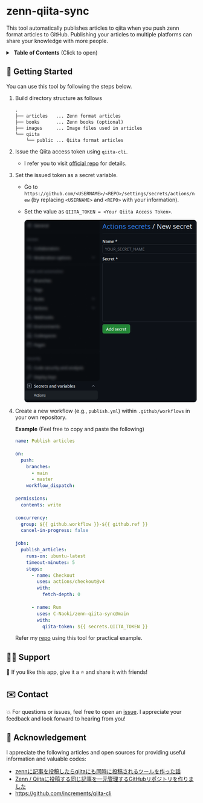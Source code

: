# zenn-qiita-sync
This tool automatically publishes articles to qiita when you push zenn format articles to GitHub. Publishing your articles to multiple platforms can share your knowledge with more people.

<details>
    <summary>&thinsp;&thinsp;<b>Table of Contents</b> (Click to open)</summary>

- [🚀 Getting Started](#-getting-started)
- [🙋‍♂️ Support](#️-support)
- [✉️ Contact](#️-contact)
- [🙏 Acknowledgement](#-acknowledgement)
</details>

## 🚀 Getting Started
You can use this tool by following the steps below.
1. Build directory structure as follows
    ```
    .
    ├── articles   ... Zenn format articles
    ├── books      ... Zenn books (optional)
    ├── images     ... Image files used in articles
    └── qiita
        └── public ... Qiita format articles
    ```

2. Issue the Qiita access token using `qiita-cli`.
    - I refer you to visit [official repo](https://github.com/increments/qiita-cli/tree/v1) for details.

3. Set the issued token as a secret variable.
   - Go to `https://github.com/<USERNAME>/<REPO>/settings/secrets/actions/new` (by replacing `<USERNAME>` and `<REPO>` with your information).
   - Set the value as `QIITA_TOKEN = <Your Qiita Access Token>`.

        <p align="center">
        <img src="./assets/secrets.png" align=center />
        </p>

4. Create a new workflow (e.g., `publish.yml`) within `.github/workflows` in your own repository.

    <b>Example</b> (Feel free to copy and paste the following)

    ```yml
    name: Publish articles

    on:
      push:
        branches:
          - main
          - master
        workflow_dispatch:

    permissions:
      contents: write

    concurrency:
      group: ${{ github.workflow }}-${{ github.ref }}
      cancel-in-progress: false

    jobs:
      publish_articles:
        runs-on: ubuntu-latest
        timeout-minutes: 5
        steps:
          - name: Checkout
            uses: actions/checkout@v4
            with:
              fetch-depth: 0

          - name: Run
            uses: C-Naoki/zenn-qiita-sync@main
            with:
              qiita-token: ${{ secrets.QIITA_TOKEN }}
    ```
    Refer my [repo](https://github.com/C-Naoki/zenn-archive/tree/feat/naoki/github-actions) using this tool for practical example.

## 🙋‍♂️ Support
💙 If you like this app, give it a ⭐ and share it with friends!

## ✉️ Contact
💥 For questions or issues, feel free to open an [issue](https://github.com/C-Naoki/zenn-qiita-sync/issues). I appreciate your feedback and look forward to hearing from you!

## 🙏 Acknowledgement
I appreciate the following articles and open sources for providing useful information and valuable codes:

- [zennに記事を投稿したらqiitaにも同時に投稿されるツールを作った話](https://qiita.com/shunk_jr/items/7d1029cae8f83ee8fd84)
- [Zenn / Qiitaに投稿する同じ記事を一元管理するGitHubリポジトリを作りました](https://zenn.dev/ot07/articles/zenn-qiita-article-centralized)
- https://github.com/increments/qiita-cli
